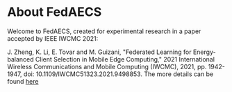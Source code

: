 # About FedAECS

Welcome to FedAECS, created for experimental research in a paper accepted by IEEE IWCMC 2021:


J. Zheng, K. Li, E. Tovar and M. Guizani, "Federated Learning for Energy-balanced Client Selection in Mobile Edge Computing," 2021 International Wireless Communications and Mobile Computing (IWCMC), 2021, pp. 1942-1947, doi: 10.1109/IWCMC51323.2021.9498853.  The more details can be found [here](https://ieeexplore.ieee.org/document/9498853)

